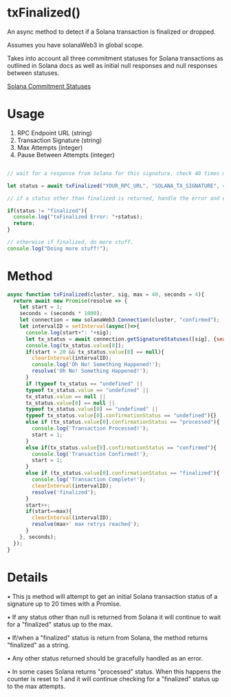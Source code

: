 # txFinalized()
An async method to detect if a Solana transaction is finalized or dropped.

Assumes you have solanaWeb3 in global scope.

Takes into account all three commitment statuses for Solana transactions as outlined in Solana docs as well as initial null responses and null responses between statuses. 

[Solana Commitment Statuses](https://docs.solanalabs.com/consensus/commitments)

# Usage
1. RPC Endpoint URL (string)
2. Transaction Signature (string)
3. Max Attempts (integer)
4. Pause Between Attempts (integer)
```javascript

// wait for a response from Solana for this signature, check 40 times max, and pause 4 seconds between checks.

let status = await txFinalized("YOUR_RPC_URL", "SOLANA_TX_SIGNATURE", 40, 4);

// if a status other than finalized is returned, handle the error and exit.

if(status != "finalized"){
  console.log("txFinalized Error: "+status);
  return;
}

// otherwise if finalized, do more stuff.
console.log("Doing more stuff!");

```

# Method

```javascript
async function txFinalized(cluster, sig, max = 40, seconds = 4){
  return await new Promise(resolve => {
    let start = 1;
    seconds = (seconds * 1000);
    let connection = new solanaWeb3.Connection(cluster, "confirmed");
    let intervalID = setInterval(async()=>{
      console.log(start+": "+sig);
      let tx_status = await connection.getSignatureStatuses([sig], {searchTransactionHistory: true,});
      console.log(tx_status.value[0]);
      if(start > 20 && tx_status.value[0] == null){
        clearInterval(intervalID);
        console.log('Oh No! Something Happened!');
        resolve('Oh No! Something Happened!');
      }
      if (typeof tx_status == "undefined" || 
      typeof tx_status.value == "undefined" || 
      tx_status.value == null || 
      tx_status.value[0] == null || 
      typeof tx_status.value[0] == "undefined" || 
      typeof tx_status.value[0].confirmationStatus == "undefined"){} 
      else if (tx_status.value[0].confirmationStatus == "processed"){
        console.log('Transaction Processed!');
        start = 1;
      }
      else if(tx_status.value[0].confirmationStatus == "confirmed"){
        console.log('Transaction Confirmed!');
        start = 1;
      }
      else if (tx_status.value[0].confirmationStatus == "finalized"){
        console.log('Transaction Complete!');
        clearInterval(intervalID);
        resolve('finalized');
      }
      start++;
      if(start==max){
        clearInterval(intervalID);
        resolve(max+' max retrys reached');
      }
    }, seconds);
  });  
}
```

# Details

• This js method will attempt to get an initial Solana transaction status of a signature up to 20 times with a Promise.

• If any status other than null is returned from Solana it will continue to wait for a "finalized" status up to the max.

• If/when a "finalized" status is return from Solana, the method returns "finalized" as a string.

• Any other status returned should be gracefully handled as an error.

• In some cases Solana returns "processed" status. When this happens the counter is reset to 1 and it will continue checking for a "finalized" status up to the max attempts.
